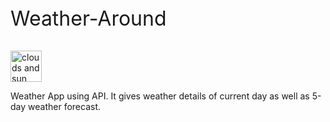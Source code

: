 <p style="font-size:2rem"> Weather-Around </p> 
  <img width="auto" height="50px" alt="clouds and sun image." src="https://user-images.githubusercontent.com/95037464/193986516-7cef33a1-60b4-47ee-bb4c-ea3d36b34ec8.png">


Weather App using API. It gives weather details of current day as well as 5-day weather forecast.
